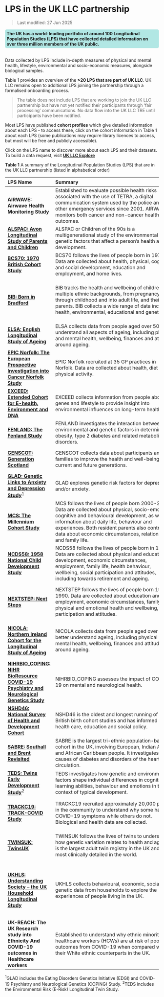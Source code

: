 # LPS in the UK LLC partnership
>Last modified: 27 Jun 2025

<div style="background-color: rgba(0, 178, 169, 0.3); padding: 5px; border-radius: 5px;"><strong>The UK has a world-leading portfolio of around 100 Longitudinal Population Studies (LPS) that have collected detailed  information on over three million members of the UK public. </strong></div>
<br>

Data collected by LPS include in-depth measures of physical and mental health, lifestyle, environmental and socio-economic measures, alongside biological samples.

Table 1 provides an overview of the **>20 LPS that are part of UK LLC**. UK LLC remains open to additional LPS joining the partnership through a formalised onboarding process.

>The table does not include LPS that are working to join the UK LLC partnership but have not yet notified their participants through ‘fair processing’ communications. No data flow into the UK LLC TRE until participants have been notified.

Most LPS have published **cohort profiles** which give detailed information about each LPS - to access these, click on the cohort information in Table 1 about each LPS (some publications may require library licences to access, but most will be free and publicly accessible).

Click on the LPS name to discover more about each LPS and their datasets. To build a data request, visit <strong><a href="https://explore.ukllc.ac.uk/" target="_blank" rel="noopener noreferrer">UK LLC Explore</a></strong>


**Table 1** A summary of the Longitudinal Population Studies (LPS) that are in the UK LLC partnership (listed in alphabetical order)

|**LPS Name**|**Summary**&nbsp;&nbsp;&nbsp;&nbsp;&nbsp;&nbsp;&nbsp;&nbsp;&nbsp;&nbsp;&nbsp;&nbsp;&nbsp;&nbsp;&nbsp;&nbsp;&nbsp;&nbsp;&nbsp;&nbsp;&nbsp;&nbsp;&nbsp;&nbsp;&nbsp;&nbsp;&nbsp;&nbsp;&nbsp;&nbsp;&nbsp;&nbsp;&nbsp;&nbsp;&nbsp;&nbsp;&nbsp;&nbsp;&nbsp;&nbsp;&nbsp;&nbsp;&nbsp;&nbsp;&nbsp;&nbsp;&nbsp;&nbsp;&nbsp;&nbsp;&nbsp;&nbsp;&nbsp;&nbsp;&nbsp;&nbsp;&nbsp;&nbsp;&nbsp;&nbsp;&nbsp;&nbsp;&nbsp;&nbsp;&nbsp;&nbsp;&nbsp;&nbsp;&nbsp;&nbsp;&nbsp;&nbsp;&nbsp;&nbsp;|**Coverage**|**Cohort**&nbsp;&nbsp;&nbsp;&nbsp;&nbsp;&nbsp;&nbsp;&nbsp;&nbsp;&nbsp;&nbsp;&nbsp;&nbsp;&nbsp;&nbsp;&nbsp;&nbsp;&nbsp;&nbsp;&nbsp;&nbsp;&nbsp;&nbsp;|**Years**|**Owner**|
|:--|:--|:--|:--|:--|:--|
|**AIRWAVE: Airwave Health Monitoring Study**|Established to evaluate possible health risks associated with the use of TETRA, a digital communication system used by the police and other emergency services since 2001. AIRWAVE monitors both cancer and non-cancer health outcomes.|England, Scotland, Wales|<a href="https://doi.org/10.1016/j.envres.2014.07.025" target="_blank" rel="noopener noreferrer">53,280 police officers and staff aged 17 years and above recruited between 2004 and 2015</a>|2004-|Imperial College London|
|[**ALSPAC: Avon Longitudinal Study of Parents and Children**](../LPS_data/LPS%20profiles/ALSPAC.ipynb)|ALSPAC or Children of the 90s is a multigenerational study of the environmental and genetic factors that affect a person’s health and development.|England|<a href="https://doi.org/10.1093/ije/dys064" target="_blank" rel="noopener noreferrer">c. 14,000 pregnant women recruited between 1991 and 1992</a>|1991-|University of Bristol|
|[**BCS70: 1970 British Cohort Study**](../LPS_data/LPS%20profiles/BCS70.ipynb)|BCS70 follows the lives of people born in 1970. Data are collected about health, physical, cognitive and social development, education and employment, and home lives.|England, Scotland, Wales|<a href="https://doi.org/10.1093/ije/dyac148" target="_blank" rel="noopener noreferrer">c. 17,000 babies born in a single week of 1970</a>|1970-|University College London|
|[**BIB: Born in Bradford**](../LPS_data/LPS%20profiles/BIB.ipynb)|BIB tracks the health and wellbeing of children from multiple ethnic backgrounds, from pregnancy, through childhood and into adult life, and their parents. BIB collects a wide range of data including health, environmental, educational and genetic.|England|<a href="https://doi.org/10.1093/ije/dys112" target="_blank" rel="noopener noreferrer">c. 13,5000 children born at Bradford Royal Infirmary between March 2007 and December 2010 and their parents</a>|2007-|Bradford Teaching Hospitals NHS Foundation Trust|
|[**ELSA: English Longitudinal Study of Ageing**](../LPS_data/LPS%20profiles/ELSA.ipynb)|ELSA collects data from people aged over 50 to understand all aspects of ageing, including physical and mental health, wellbeing, finances and attitudes around ageing.|England|<a href="https://doi.org/10.1093/ije/dys168" target="_blank" rel="noopener noreferrer">c. 18,000 adults aged 50 years and over, with recruitment ongoing</a>|2002-|University College London|
|[**EPIC Norfolk: The European Prospective Investigation into Cancer Norfolk Study**](../LPS_data/LPS%20profiles/EPICN.ipynb)|EPIC Norfolk recruited at 35 GP practices in Norfolk. Data are collected about health, diet and physical activity.|England|<a href="https://doi.org/10.1093/ije/dyt086" target="_blank" rel="noopener noreferrer">c. 30,000 adults aged 40-79 years, recruited 1993-1998</a>|1993-|University of Cambridge|
|[**EXCEED: Extended Cohort for E-health, Environment and DNA**](../LPS_data/LPS%20profiles/EXCEED.ipynb)|EXCEED collects information from people about genes and lifestyle to provide insight into environmental influences on long-term health.|England|<a href="https://doi.org/10.1093/ije/dyz073" target="_blank" rel="noopener noreferrer">c. 11,000 adults aged 18 and over, with recruitment ongoing</a>|2013-|University of Leicester|
|[**FENLAND: The Fenland Study**](../LPS_data/LPS%20profiles/FENLAND.ipynb)|FENLAND investigates the interaction between environmental and genetic factors in determining obesity, type 2 diabetes and related metabolic disorders.|England|<a href="https://doi.org/10.1186/s12966-019-0882-6" target="_blank" rel="noopener noreferrer">12,435 adults born between 1950 and 1975</a>|2005-|University of Cambridge|
|[**GENSCOT: Generation Scotland**](../LPS_data/LPS%20profiles/GENSCOT.ipynb)|GENSCOT collects data about participants and their families to improve the health and well-being of current and future generations.|Scotland|<a href="https://doi.org/10.1093/ije/dys084" target="_blank" rel="noopener noreferrer">c. 24,000 people aged 12 years and over, with recruitment ongoing</a>|2006-|Universiy of Edinburgh|
|[**GLAD: Genetic Links to Anxiety and Depression Study**](../LPS_data/LPS%20profiles/GLAD.ipynb)<sup>1</sup>|GLAD explores genetic risk factors for depression and/or anxiety.|UK|<a href="https://doi.org/10.1016/j.brat.2019.103503" target="_blank" rel="noopener noreferrer">c. 40,000 people aged 16 years and over, with recruitment ongoing</a>|2018-|King’s College London|
|[**MCS: The Millennium Cohort Study**](../LPS_data/LPS%20profiles/MCS.ipynb)|MCS follows the lives of people born 2000-2002. Data are collected about physical, socio-emotional, cognitive and behavioural development, as well as information about daily life, behaviour and experiences. Both resident parents also contribute data about economic circumstances, relationships and family life.|UK|<a href="https://doi.org/10.1093/ije/dyu001" target="_blank" rel="noopener noreferrer">18,818 babies born in 2000-2002</a>|2000-|University College London|
|[**NCDS58: 1958 National Child Development Study**](../LPS_data/LPS%20profiles/NCDS58.ipynb)|NCDS58 follows the lives of people born in 1958. Data are collected about physical and educational development, economic circumstances, employment, family life, health behaviour, wellbeing, social participation and attitudes, including towards retirement and ageing.|England, Scotland, Wales|<a href="https://doi.org/10.1093/ije/dyi183" target="_blank" rel="noopener noreferrer">17,415 babies born in a single week of 1958</a>|1958-|University College London|
|[**NEXTSTEP: Next Steps**](../LPS_data/LPS%20profiles/NEXTSTEP.ipynb)|NEXTSTEP follows the lives of people born 1989-1990. Data are collected about education and employment, economic circumstances, family life, physical and emotional health and wellbeing, social participation and attitudes.|England|<a href="https://doc.ukdataservice.ac.uk/doc/5545/mrdoc/pdf/next_steps_userguide_to_the_redeposit_of_sweeps_1to7_may2020.pdf" target="_blank" rel="noopener noreferrer">c. 16,000 people born between 1989 and 1990 recruited in 2004 when they were in year 9 at school</a>|2004-|University College London|
|[**NICOLA: Northern Ireland Cohort for the Longitudinal Study of Ageing**](../LPS_data/LPS%20profiles/NICOLA.ipynb)|NICOLA collects data from people aged over 50 to better understand ageing, including physical and mental health, wellbeing, finances and attitudes around ageing.|Northern Ireland|<a href="https://doi.org/10.1093/ije/dyad026" target="_blank" rel="noopener noreferrer">c. 8,500 adults aged 50 years and over recruited 2013-2016, with limited additional recruitment</a>|2013-|Queen’s University Belfast|
|[**NIHRBIO_COPING: NIHR BioResource COVID-19 Psychiatry and Neurological Genetics Study**](../LPS_data/LPS%20profiles/NIHRBIO_COPING.ipynb)|NIHRBIO_COPING assesses the impact of COVID-19 on mental and neurological health.|UK|<a href="https://doi.org/10.1017/S0033291722002501" target="_blank" rel="noopener noreferrer">c. 150,000 people aged 16 years and over, with recruitment ongoing</a>|2020-|University of Cambridge|
|[**NSHD46: National Survey of Health and Development Cohort**](../LPS_data/LPS%20profiles/NSHD46.ipynb)|NSHD46 is the oldest and longest running of the British birth cohort studies and has informed UK health care, education and social policy.|England, Scotland, Wales|<a href="https://doi.org/10.1093/ije/dyq231" target="_blank" rel="noopener noreferrer">5,362 singleton babies born in March 1946</a>|1946-|University College London|
|[**SABRE: Southall and Brent Revisited**](../LPS_data/LPS%20profiles/SABRE.ipynb)|SABRE is the largest tri-ethnic population-based cohort in the UK, involving European, Indian Asian and African Caribbean people. It investigates the causes of diabetes and disorders of the heart and circulation.|England|<a href="https://doi.org/10.1093/ije/dyaa135" target="_blank" rel="noopener noreferrer">4,858 adults aged 40-69 years recruited 1988-1991</a>|1988-|University College London|
|[**TEDS: Twins Early Development Study**](../LPS_data/LPS%20profiles/TEDS.ipynb)<sup>2</sup>|TEDS investigates how genetic and environmental factors shape individual differences in cognitive and learning abilities, behaviour and emotions in the context of typical development.|England, Wales|<a href="https://doi.org/10.1002/jcv2.12154" target="_blank" rel="noopener noreferrer">c. 15,000 pairs of twins born between 1994 and 1996</a>|1994-|King's College London|
|[**TRACKC19: TRACK-COVID Study**](../LPS_data/LPS%20profiles/TRACKC19.ipynb)|TRACKC19 recruited approximately 20,000 people in the community to understand why some have COVID-19 symptoms while others do not. Biological and health data are collected.|England|c. 20,000 adults who participated in the <a href="https://doi.org/10.1016/s0140-6736(17)31928-1" target="_blank" rel="noopener noreferrer">INTERVAL</a>, <a href="https://doi.org/10.1111/tme.12750" target="_blank" rel="noopener noreferrer">COMPARE</a> and <a href="https://doi.org.10.1186/s13063-023-07473-z" target="_blank" rel="noopener noreferrer">STRIDES</a> studies|2020-2021|University of Cambridge|
|[**TWINSUK: TwinsUK**](../LPS_data/LPS%20profiles/TWINSUK.ipynb)|TWINSUK follows the lives of twins to understand how genetic variation relates to health and ageing. It is the largest adult twin registry in the UK and the most clinically detailed in the world.|UK|<a href="https://doi.org/10.1017/thg.2019.65" target="_blank" rel="noopener noreferrer">c. 15,000 adults who are identical or non-identical twins, with recruitment ongoing</a>|1992-|King’s College London|
|[**UKHLS: Understanding Society – the UK Household Longitudinal Study**](../LPS_data/LPS%20profiles/UKHLS.ipynb)|UKHLS collects behavioural, economic, social and genetic data from households to explore the experiences of people living in the UK.|UK|<a href="https://doi.org/10.14301/llcs.v3i1.159" target="_blank" rel="noopener noreferrer">c. 40,000 households recruited in 2009, including 8,000 from the original British Household Panel Survey, which ran from 1991-2009</a>|2009-|University of Essex|
|**UK-REACH: The UK Research study into Ethnicity And COVID-19 outcomes in Healthcare workers**|Established to understand why ethnic minority healthcare workers (HCWs) are at risk of poorer outcomes from COVID-19 when compared with their White ethnic counterparts in the UK.|UK|<a href="https://doi.org/10.1093/ije/dyac171" target="_blank" rel="noopener noreferrer">17,891 HCWs aged 16–89 years (mean age 44 years)</a>|2020-|University of Leicester|

<sup>1</sup>GLAD includes the Eating Disorders Genetics Initiative (EDGI) and COVID-19 Psychiatry and Neurological Genetics (COPING) Study.
<sup>2</sup>TEDS includes the Environmental Risk (E-Risk) Longitudinal Twin Study.
